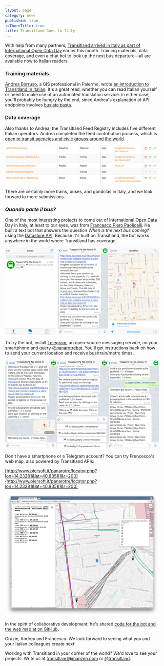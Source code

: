 ```yaml
---
layout: page
category: news
published: true
isThereTitle: true
title: Transitland Goes to Italy
---
```


With help from many partners, [Transitland arrived in Italy as part of International Open Data Day](https://transit.land/news/2016/03/04/transitland-feed-submission-update.html) earlier this month. Training materials, data coverage, and even a chat bot to look up the next bus departure&mdash;all are available now to Italian readers.

### Training materials

[Andrea Borruso](https://twitter.com/aborruso), a GIS professional in Palermo, wrote [an introduction to Transitland in Italian](http://blog.spaziogis.it/2016/03/02/transiland-per-mettere-insieme-e-dare-vita-ai-dati-sui-trasporti/). It's a great read, whether you can read Italian yourself or need to make use of an automated translation service. In either case, you'll probably be hungry by the end, since Andrea's explanation of API endpoints involves [busiate pasta](https://www.youtube.com/watch?v=-PDpIBxHbMA).

### Data coverage

Also thanks to Andrea, the Transitland Feed Registry includes five different Italian operators. Andrea completed the feed contribution process, which is [open to transit agencies and civic groups around the world](/news/2016/02/19/get-started-add-feeds.html).

[![5 Italian operators in the Feed Registry](/images/transitland-in-italy/italian-feeds-in-feed-registry.png)](https://transit.land/feed-registry)

There are certainly more trains, buses, and gondolas in Italy, and we look forward to more submissions.

### _Quando parte il bus?_

One of the most interesting projects to come out of International Open Data Day in Italy, at least to our eyes, was from [Francesco Piero Paolicelli](https://twitter.com/Piersoft). He built a text bot that answers the question _When is the next bus coming?_ using the [Datastore API](https://transit.land/how-it-works/#slide-3). Because it's built on Transitland, the bot works anywhere in the world where Transitland has coverage.

![a screenshot of panarotrebot mobile](/images/transitland-in-italy/transporti-mobile1.png)

To try the bot, install [Telegram](https://telegram.org/), an open-source messaging service, on your smartphone and query [@panarotrebot](https://telegram.me/panarotrebot). You'll get instructions back on how to send your current location and receive bus/train/metro times.

![a screenshot of panarotrebot mobile](/images/transitland-in-italy/transporti-mobile2.png)

Don't have a smartphone or a Telegram account? You can try Frencesco's web map, also powered by Transitland APIs:

[http://www.piersoft.it/panarotre/locator.php?lon=14.23281&lat=40.83581&r=200](http://www.piersoft.it/panarotre/locator.php?lon=14.23281&lat=40.83581&r=200)

[![a screenshot of panarotrebot desktop](/images/transitland-in-italy/transporti-desktop.png)](http://www.piersoft.it/panarotre/locator.php?lon=14.2700&lat=40.8509&r=200#)

In the spirit of collaborative development, he's shared [code for the bot and the web map at on GitHub](https://github.com/piersoft/panarotre).

Grazie, Andrea and Francesco. We look forward to seeing what you and your Italian colleagues create next!

Working with Transitland in your corner of the world? We'd love to see your projects. Write us at [transitland@mapzen.com](mailto:transitland@mapzen.com) or [@transitland](https://twitter.com/transitland).
